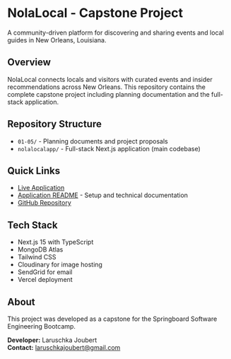 # NolaLocal - Capstone Project

A community-driven platform for discovering and sharing events and local guides in New Orleans, Louisiana.

## Overview

NolaLocal connects locals and visitors with curated events and insider recommendations across New Orleans. This repository contains the complete capstone project including planning documentation and the full-stack application.

## Repository Structure

- `01-05/` - Planning documents and project proposals
- `nolalocalapp/` - Full-stack Next.js application (main codebase)

## Quick Links

- [Live Application](https://nolalocal.vercel.app)
- [Application README](./nolalocalapp/README.md) - Setup and technical documentation
- [GitHub Repository](https://github.com/yourusername/capstone-nolalocal)

## Tech Stack

- Next.js 15 with TypeScript
- MongoDB Atlas
- Tailwind CSS
- Cloudinary for image hosting
- SendGrid for email
- Vercel deployment

## About

This project was developed as a capstone for the Springboard Software Engineering Bootcamp.

**Developer:** Laruschka Joubert  
**Contact:** laruschkajoubert@gmail.com
